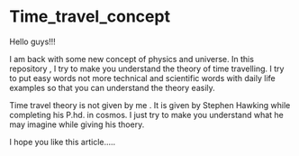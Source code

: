 # Time_travel_concept

Hello guys!!! 

I am back with some new concept of physics and universe. In this repository , I try to make you understand the theory of time travelling. I try to put easy words not more technical and scientific words with daily life examples so that you can understand the theory easily. 

Time travel theory is not given by me . It is given by Stephen Hawking while completing his P.hd. in cosmos. I just try to make you understand what he may imagine while giving his thoery.

I hope you like this article.....
